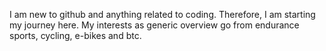 I am new to github and anything related to coding. Therefore, I am starting my journey here. 
My interests as generic overview go from endurance sports, cycling, e-bikes and btc. 
